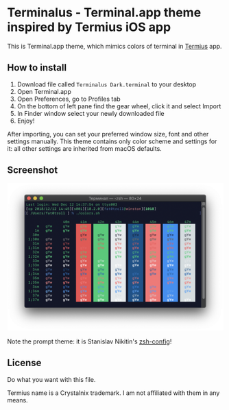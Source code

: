 # Terminalus - Terminal.app theme inspired by Termius iOS app

This is Terminal.app theme, which mimics colors of terminal in [Termius](https://www.termius.com) app.

## How to install

1. Download file called ``Terminalus Dark.terminal`` to your desktop
2. Open Terminal.app
3. Open Preferences, go to Profiles tab
4. On the bottom of left pane find the gear wheel, click it and select Import
5. In Finder window select your newly downloaded file
6. Enjoy!

After importing, you can set your preferred window size, font and other settings
manually. This theme contains only color scheme and settings for it: all other
settings are inherited from macOS defaults.

## Screenshot

![Terminalus Dark](img/dark.png)

Note the prompt theme: it is Stanislav Nikitin's [zsh-config](https://github.com/pztrn/zsh-config)!

## License

Do what you want with this file.

Termius name is a Crystalnix trademark. I am not affiliated with them in any means.